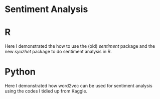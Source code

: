 # Sentiment Analysis

# R
Here I demonstrated the how to use the (old) *sentiment* package and the new *syuzhet* package to do sentiment analysis in R.

# Python
Here I demonstrated how word2vec can be used for sentiment analysis using the codes I tidied up from Kaggle.